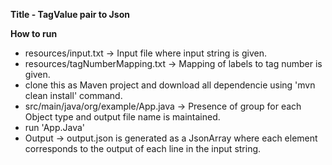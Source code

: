 **Title - TagValue pair to Json**

**How to run**
- resources/input.txt -> Input file where input string is given.
- resources/tagNumberMapping.txt -> Mapping of labels to tag number is given.
- clone this as Maven project and download all dependencie using 'mvn clean install' command.
- src/main/java/org/example/App.java -> Presence of group for each Object type and output file name is maintained.
- run 'App.Java' 
- Output -> output.json is generated as a JsonArray where each element corresponds to the output of each line in the input string.

